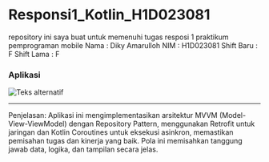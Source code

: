 # Responsi1_Kotlin_H1D023081
repository ini saya buat untuk memenuhi tugas resposi 1 praktikum pemprograman mobile 
Nama : Diky Amarulloh
NIM : H1D023081
Shift Baru : F
Shift Lama : F

### Aplikasi

![Teks alternatif](responsi1.gif)

---------

Penjelasan:
Aplikasi ini mengimplementasikan arsitektur MVVM (Model-View-ViewModel) dengan Repository Pattern, menggunakan Retrofit untuk jaringan dan Kotlin Coroutines untuk eksekusi asinkron, memastikan pemisahan tugas dan kinerja yang baik. Pola ini memisahkan tanggung jawab data, logika, dan tampilan secara jelas.

